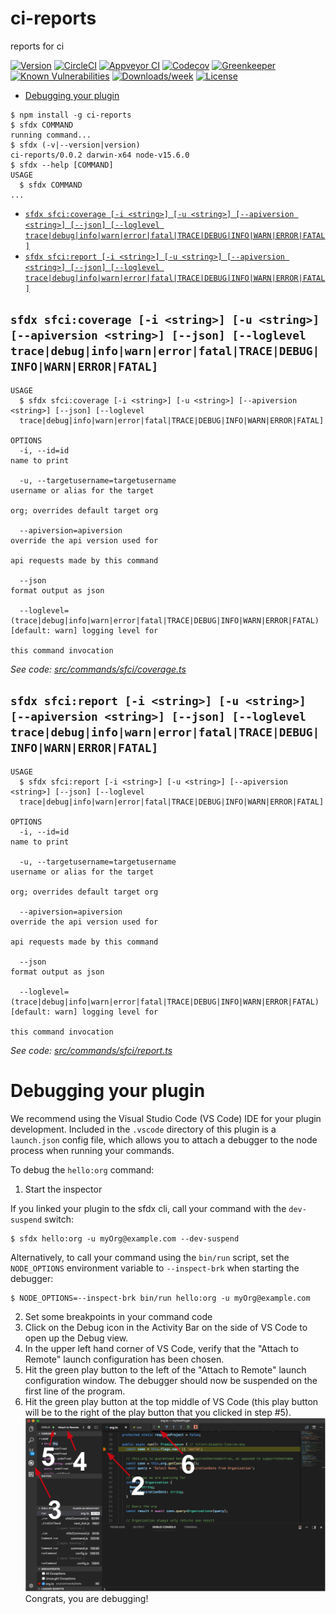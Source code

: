 ci-reports
==========

reports for ci

[![Version](https://img.shields.io/npm/v/ci-reports.svg)](https://npmjs.org/package/ci-reports)
[![CircleCI](https://circleci.com/gh/hsaraujo/ci-reports/tree/master.svg?style=shield)](https://circleci.com/gh/hsaraujo/ci-reports/tree/master)
[![Appveyor CI](https://ci.appveyor.com/api/projects/status/github/hsaraujo/ci-reports?branch=master&svg=true)](https://ci.appveyor.com/project/heroku/ci-reports/branch/master)
[![Codecov](https://codecov.io/gh/hsaraujo/ci-reports/branch/master/graph/badge.svg)](https://codecov.io/gh/hsaraujo/ci-reports)
[![Greenkeeper](https://badges.greenkeeper.io/hsaraujo/ci-reports.svg)](https://greenkeeper.io/)
[![Known Vulnerabilities](https://snyk.io/test/github/hsaraujo/ci-reports/badge.svg)](https://snyk.io/test/github/hsaraujo/ci-reports)
[![Downloads/week](https://img.shields.io/npm/dw/ci-reports.svg)](https://npmjs.org/package/ci-reports)
[![License](https://img.shields.io/npm/l/ci-reports.svg)](https://github.com/hsaraujo/ci-reports/blob/master/package.json)

<!-- toc -->
* [Debugging your plugin](#debugging-your-plugin)
<!-- tocstop -->
<!-- install -->
<!-- usage -->
```sh-session
$ npm install -g ci-reports
$ sfdx COMMAND
running command...
$ sfdx (-v|--version|version)
ci-reports/0.0.2 darwin-x64 node-v15.6.0
$ sfdx --help [COMMAND]
USAGE
  $ sfdx COMMAND
...
```
<!-- usagestop -->
<!-- commands -->
* [`sfdx sfci:coverage [-i <string>] [-u <string>] [--apiversion <string>] [--json] [--loglevel trace|debug|info|warn|error|fatal|TRACE|DEBUG|INFO|WARN|ERROR|FATAL]`](#sfdx-sfcicoverage--i-string--u-string---apiversion-string---json---loglevel-tracedebuginfowarnerrorfataltracedebuginfowarnerrorfatal)
* [`sfdx sfci:report [-i <string>] [-u <string>] [--apiversion <string>] [--json] [--loglevel trace|debug|info|warn|error|fatal|TRACE|DEBUG|INFO|WARN|ERROR|FATAL]`](#sfdx-sfcireport--i-string--u-string---apiversion-string---json---loglevel-tracedebuginfowarnerrorfataltracedebuginfowarnerrorfatal)

## `sfdx sfci:coverage [-i <string>] [-u <string>] [--apiversion <string>] [--json] [--loglevel trace|debug|info|warn|error|fatal|TRACE|DEBUG|INFO|WARN|ERROR|FATAL]`

```
USAGE
  $ sfdx sfci:coverage [-i <string>] [-u <string>] [--apiversion <string>] [--json] [--loglevel 
  trace|debug|info|warn|error|fatal|TRACE|DEBUG|INFO|WARN|ERROR|FATAL]

OPTIONS
  -i, --id=id                                                                       name to print

  -u, --targetusername=targetusername                                               username or alias for the target
                                                                                    org; overrides default target org

  --apiversion=apiversion                                                           override the api version used for
                                                                                    api requests made by this command

  --json                                                                            format output as json

  --loglevel=(trace|debug|info|warn|error|fatal|TRACE|DEBUG|INFO|WARN|ERROR|FATAL)  [default: warn] logging level for
                                                                                    this command invocation
```

_See code: [src/commands/sfci/coverage.ts](https://github.com/hsaraujo/ci-reports/blob/v0.0.2/src/commands/sfci/coverage.ts)_

## `sfdx sfci:report [-i <string>] [-u <string>] [--apiversion <string>] [--json] [--loglevel trace|debug|info|warn|error|fatal|TRACE|DEBUG|INFO|WARN|ERROR|FATAL]`

```
USAGE
  $ sfdx sfci:report [-i <string>] [-u <string>] [--apiversion <string>] [--json] [--loglevel 
  trace|debug|info|warn|error|fatal|TRACE|DEBUG|INFO|WARN|ERROR|FATAL]

OPTIONS
  -i, --id=id                                                                       name to print

  -u, --targetusername=targetusername                                               username or alias for the target
                                                                                    org; overrides default target org

  --apiversion=apiversion                                                           override the api version used for
                                                                                    api requests made by this command

  --json                                                                            format output as json

  --loglevel=(trace|debug|info|warn|error|fatal|TRACE|DEBUG|INFO|WARN|ERROR|FATAL)  [default: warn] logging level for
                                                                                    this command invocation
```

_See code: [src/commands/sfci/report.ts](https://github.com/hsaraujo/ci-reports/blob/v0.0.2/src/commands/sfci/report.ts)_
<!-- commandsstop -->
<!-- debugging-your-plugin -->
# Debugging your plugin
We recommend using the Visual Studio Code (VS Code) IDE for your plugin development. Included in the `.vscode` directory of this plugin is a `launch.json` config file, which allows you to attach a debugger to the node process when running your commands.

To debug the `hello:org` command: 
1. Start the inspector
  
If you linked your plugin to the sfdx cli, call your command with the `dev-suspend` switch: 
```sh-session
$ sfdx hello:org -u myOrg@example.com --dev-suspend
```
  
Alternatively, to call your command using the `bin/run` script, set the `NODE_OPTIONS` environment variable to `--inspect-brk` when starting the debugger:
```sh-session
$ NODE_OPTIONS=--inspect-brk bin/run hello:org -u myOrg@example.com
```

2. Set some breakpoints in your command code
3. Click on the Debug icon in the Activity Bar on the side of VS Code to open up the Debug view.
4. In the upper left hand corner of VS Code, verify that the "Attach to Remote" launch configuration has been chosen.
5. Hit the green play button to the left of the "Attach to Remote" launch configuration window. The debugger should now be suspended on the first line of the program. 
6. Hit the green play button at the top middle of VS Code (this play button will be to the right of the play button that you clicked in step #5).
<br><img src=".images/vscodeScreenshot.png" width="480" height="278"><br>
Congrats, you are debugging!
